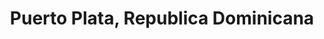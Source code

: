 ---
title: Puerto Plata, Republica Dominicana
url: /puerto-plata-republica-dominicana/
latitude: 19.796
longitude: -70.69
---
